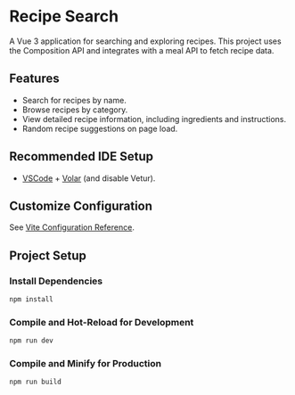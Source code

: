 # Recipe Search

A Vue 3 application for searching and exploring recipes. This project uses the Composition API and integrates with a meal API to fetch recipe data.

## Features
- Search for recipes by name.
- Browse recipes by category.
- View detailed recipe information, including ingredients and instructions.
- Random recipe suggestions on page load.

## Recommended IDE Setup
- [VSCode](https://code.visualstudio.com/) + [Volar](https://marketplace.visualstudio.com/items?itemName=Vue.volar) (and disable Vetur).

## Customize Configuration
See [Vite Configuration Reference](https://vite.dev/config/).

## Project Setup

### Install Dependencies
```sh
npm install
```

### Compile and Hot-Reload for Development
```sh
npm run dev
```

### Compile and Minify for Production
```sh
npm run build
```

